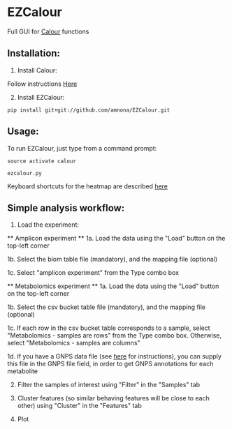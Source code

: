 # EZCalour
Full GUI for [Calour](https://github.com/amnona/Calour) functions

## Installation:
1. Install Calour:

Follow instructions [Here](https://github.com/amnona/Calour)

2. Install EZCalour:

```
pip install git+git://github.com/amnona/EZCalour.git
```
## Usage:
To run EZCalour, just type from a command prompt:
```
source activate calour
```

```
ezcalour.py
```

Keyboard shortcuts for the heatmap are described [here](http://biocore.github.io/calour/generated/calour.heatmap.plot.html#calour.heatmap.plot)

## Simple analysis workflow:
1. Load the experiment:

** Amplicon experiment **
1a. Load the data using the "Load" button on the top-left corner

1b. Select the biom table file (mandatory), and the mapping file (optional)

1c. Select "amplicon experiment" from the Type combo box

** Metabolomics experiment **
1a. Load the data using the "Load" button on the top-left corner

1b. Select the csv bucket table file (mandatory), and the mapping file (optional)

1c. If each row in the csv bucket table corresponds to a sample, select "Metabolomics - samples are rows" from the Type combo box. Otherwise, select "Metabolomics - samples are columns"

1d. If you have a GNPS data file (see [here](https://github.com/amnona/gnps-calour) for instructions), you can supply this file in the GNPS file field, in order to get GNPS annotations for each metabolite

2. Filter the samples of interest using "Filter" in the "Samples" tab

3. Cluster features (so similar behaving features will be close to each other) using "Cluster" in the "Features" tab

4. Plot
